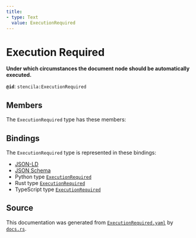 ```yaml
---
title:
- type: Text
  value: ExecutionRequired
---
```


# Execution Required

**Under which circumstances the document node should be automatically executed.**

**`@id`**: `stencila:ExecutionRequired`

## Members

The `ExecutionRequired` type has these members:



## Bindings

The `ExecutionRequired` type is represented in these bindings:

- [JSON-LD](https://stencila.dev/ExecutionRequired.jsonld)
- [JSON Schema](https://stencila.dev/ExecutionRequired.schema.json)
- Python type [`ExecutionRequired`](https://github.com/stencila/stencila/blob/main/python/stencila/types/execution_required.py)
- Rust type [`ExecutionRequired`](https://github.com/stencila/stencila/blob/main/rust/schema/src/types/execution_required.rs)
- TypeScript type [`ExecutionRequired`](https://github.com/stencila/stencila/blob/main/typescript/src/types/ExecutionRequired.ts)

## Source

This documentation was generated from [`ExecutionRequired.yaml`](https://github.com/stencila/stencila/blob/main/schema/ExecutionRequired.yaml) by [`docs.rs`](https://github.com/stencila/stencila/blob/main/rust/schema-gen/src/docs.rs).